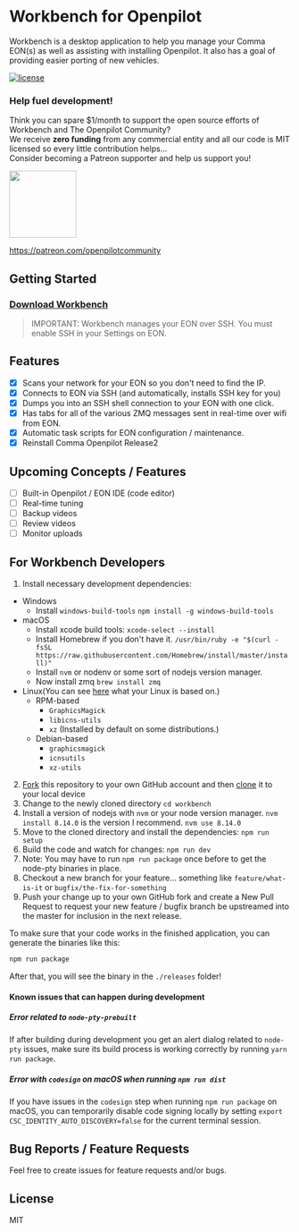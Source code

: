 

# Workbench for Openpilot
Workbench is a desktop application to help you manage your Comma EON(s) as well as assisting with installing Openpilot.
It also has a goal of providing easier porting of new vehicles.

<!-- ![](https://opc.ai/assets/workbench-readme-splash.png)
[![Travis](https://img.shields.io/travis/openpilot-community/workbench.svg?style=flat-square&label=Travis+CI)](https://travis-ci.org/openpilot-community/workbench)
[![CircleCI](https://img.shields.io/circleci/project/openpilot-community/workbench/desktop.svg?style=flat-square&label=CircleCI)](https://circleci.com/gh/openpilot-community/workbench)
![AppVeyor Build status](https://ci.appveyor.com/api/projects/status/ow6duui01jcsag3l?svg=true)
[![Build status](https://ci.appveyor.com/api/projects/status/ow6duui01jcsag3l?svg=true)](https://ci.appveyor.com/project/jfrux/workbench) -->

[![license](https://img.shields.io/github/license/openpilot-community/workbench.svg)](https://github.com/openpilot-community/workbench/blob/master/LICENSE)

### Help fuel development!

Think you can spare $1/month to support the open source efforts of Workbench and The Openpilot Community?<br />
We receive **zero funding** from any commercial entity and all our code is MIT licensed so every little contribution helps...<br />
Consider becoming a Patreon supporter and help us support you!

<a href="https://www.patreon.com/bePatron?u=9861134" ><img src="https://c5.patreon.com/external/logo/become_a_patron_button.png" width="120" /></a>

https://patreon.com/openpilotcommunity

## Getting Started

### [Download Workbench](https://opc.ai/workbench)

> IMPORTANT: Workbench manages your EON over SSH.  You must enable SSH in your Settings on EON.

## Features

- [x] Scans your network for your EON so you don't need to find the IP.
- [x] Connects to EON via SSH (and automatically, installs SSH key for you)
- [x] Dumps you into an SSH shell connection to your EON with one click.
- [x] Has tabs for all of the various ZMQ messages sent in real-time over wifi from EON.
- [x] Automatic task scripts for EON configuration / maintenance.
- [x] Reinstall Comma Openpilot Release2

## Upcoming Concepts / Features

- [ ] Built-in Openpilot / EON IDE (code editor)
- [ ] Real-time tuning
- [ ] Backup videos
- [ ] Review videos
- [ ] Monitor uploads

## For Workbench Developers

1. Install necessary development dependencies:
  * Windows
    - Install `windows-build-tools`
    `npm install -g windows-build-tools`
  * macOS
    - Install xcode build tools: 
      `xcode-select --install`
    - Install Homebrew if you don't have it. 
      `/usr/bin/ruby -e "$(curl -fsSL https://raw.githubusercontent.com/Homebrew/install/master/install)"`
    - Install `nvm` or nodenv or some sort of nodejs version manager.
    - Now install zmq
      `brew install zmq`
  * Linux(You can see [here](https://en.wikipedia.org/wiki/List_of_Linux_distributions) what your Linux is based on.)
    - RPM-based
        + `GraphicsMagick`
        + `libicns-utils`
        + `xz` (Installed by default on some distributions.)
    - Debian-based
        + `graphicsmagick`
        + `icnsutils`
        + `xz-utils`
2. [Fork](https://help.github.com/articles/fork-a-repo/) this repository to your own GitHub account and then [clone](https://help.github.com/articles/cloning-a-repository/) it to your local device
3. Change to the newly cloned directory `cd workbench`
4. Install a version of nodejs with `nvm` or your node version manager.
   `nvm install 8.14.0` is the version I recommend.
   `nvm use 8.14.0`
5. Move to the cloned directory and install the dependencies: 
  `npm run setup`
6. Build the code and watch for changes:
  `npm run dev`
7. Note: You may have to run `npm run package` once before to get the node-pty binaries in place.
8. Checkout a new branch for your feature... something like `feature/what-is-it` or `bugfix/the-fix-for-something`
9. Push your change up to your own GitHub fork and create a New Pull Request to request your new feature / bugfix branch  be upstreamed into the master for inclusion in the next release.

To make sure that your code works in the finished application, you can generate the binaries like this:

```bash
npm run package
```

After that, you will see the binary in the `./releases` folder!

#### Known issues that can happen during development

##### Error related to `node-pty-prebuilt`

If after building during development you get an alert dialog related to `node-pty` issues,
make sure its build process is working correctly by running `yarn run package`.

##### Error with `codesign` on macOS when running `npm run dist`

If you have issues in the `codesign` step when running `npm run package` on macOS, you can temporarily disable code signing locally by setting
`export CSC_IDENTITY_AUTO_DISCOVERY=false` for the current terminal session.

## Bug Reports / Feature Requests

Feel free to create issues for feature requests and/or bugs.

## License
MIT
